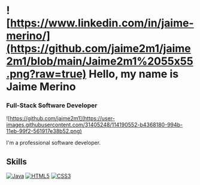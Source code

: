# ![https://www.linkedin.com/in/jaime-merino/](https://github.com/jaime2m1/jaime2m1/blob/main/Jaime2m1%2055x55.png?raw=true) Hello, my name is Jaime Merino
### Full-Stack Software Developer
![https://github.com/jaime2m1](https://user-images.githubusercontent.com/31405248/114190552-b4368180-994b-11eb-99f2-561917e38b52.png)

I'm a professional software developer.
## Skills
[![Java](https://img.shields.io/badge/Java-009ccc?style=for-the-badge&logo=java&logoColor=white&labelColor=007396)]()
[![HTML5](https://img.shields.io/badge/HTML5-FA7343?style=for-the-badge&logo=HTML5&logoColor=white&labelColor=E34F26)]()
[![CSS3](https://img.shields.io/badge/CSS3-00b0ff?style=for-the-badge&logo=CSS3&logoColor=white&labelColor=1572B6)]()
